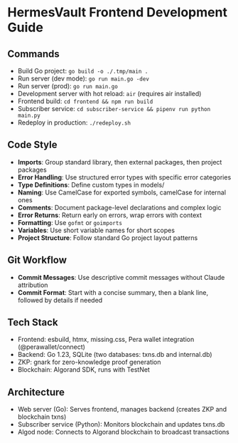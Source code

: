 # HermesVault Frontend Development Guide

## Commands
- Build Go project: `go build -o ./.tmp/main .`
- Run server (dev mode): `go run main.go -dev`
- Run server (prod): `go run main.go`
- Development server with hot reload: `air` (requires air installed)
- Frontend build: `cd frontend && npm run build`
- Subscriber service: `cd subscriber-service && pipenv run python main.py`
- Redeploy in production: `./redeploy.sh`

## Code Style
- **Imports**: Group standard library, then external packages, then project packages
- **Error Handling**: Use structured error types with specific error categories
- **Type Definitions**: Define custom types in models/
- **Naming**: Use CamelCase for exported symbols, camelCase for internal ones
- **Comments**: Document package-level declarations and complex logic
- **Error Returns**: Return early on errors, wrap errors with context
- **Formatting**: Use `gofmt` or `goimports`
- **Variables**: Use short variable names for short scopes
- **Project Structure**: Follow standard Go project layout patterns

## Git Workflow
- **Commit Messages**: Use descriptive commit messages without Claude attribution
- **Commit Format**: Start with a concise summary, then a blank line, followed by details if needed

## Tech Stack
- Frontend: esbuild, htmx, missing.css, Pera wallet integration (@perawallet/connect)
- Backend: Go 1.23, SQLite (two databases: txns.db and internal.db)
- ZKP: gnark for zero-knowledge proof generation
- Blockchain: Algorand SDK, runs with TestNet

## Architecture
- Web server (Go): Serves frontend, manages backend (creates ZKP and blockchain txns)
- Subscriber service (Python): Monitors blockchain and updates txns.db
- Algod node: Connects to Algorand blockchain to broadcast transactions
